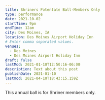 ```yaml
---
title: Shriners Potentate Ball-Members Only
type: performance
date: 2021-10-02
startTime: 9pm
endTime: 12am
city: Des Moines, IA
location: Des Moines Airport Holiday Inn
# Enter comma separated values.
venues:
  - Des Moines
  - Des Moines Airport Holiday Inn
draft: false
lastMod: 2021-01-10T12:50:16-06:00
description: Text about this post
publishDate: 2021-01-10
lastmod: 2021-04-10T18:43:15.159Z
---
```

This annual ball is for Shriner members only.